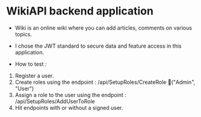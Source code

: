 # WikiAPI backend application
- Wiki is an online wiki where you can add articles, comments on various topics.

- I chose the JWT standard to secure data and feature access in this application.

- How to test : 

1. Register a user.
2. Create roles using the endpoint : /api/SetupRoles/CreateRole (َ"Admin", "User")
3. Assign a role to the user using the endpoint : /api/SetupRoles/AddUserToRole
4. Hit endpoints with or without a signed user.